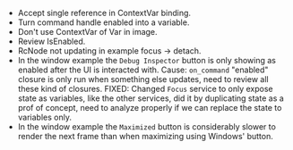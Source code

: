 * Accept single reference in ContextVar binding.
* Turn command handle enabled into a variable.
* Don't use ContextVar of Var in image.
* Review IsEnabled.
* RcNode not updating in example focus -> detach.
* In the window example the `Debug Inspector` button is only showing as enabled after the UI is interacted with.
     Cause: `on_command` "enabled" closure is only run when something else updates, need to review all these kind of closures.
     FIXED: Changed `Focus` service to only expose state as variables, like the other services, did it by duplicating state as a prof of concept, need
     to analyze properly if we can replace the state to variables only.
* In the window example the `Maximized` button is considerably slower to render the next frame than when maximizing using Windows' button.